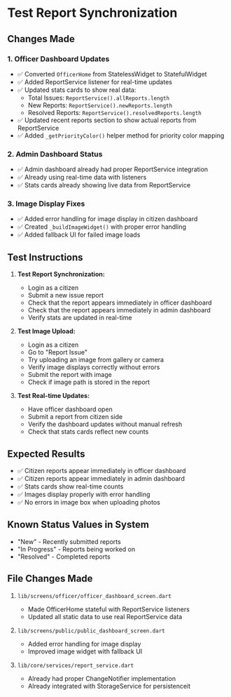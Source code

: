 # Test Report Synchronization

## Changes Made

### 1. Officer Dashboard Updates
- ✅ Converted `OfficerHome` from StatelessWidget to StatefulWidget
- ✅ Added ReportService listener for real-time updates
- ✅ Updated stats cards to show real data:
  - Total Issues: `ReportService().allReports.length`
  - New Reports: `ReportService().newReports.length`
  - Resolved Reports: `ReportService().resolvedReports.length`
- ✅ Updated recent reports section to show actual reports from ReportService
- ✅ Added `_getPriorityColor()` helper method for priority color mapping

### 2. Admin Dashboard Status
- ✅ Admin dashboard already had proper ReportService integration
- ✅ Already using real-time data with listeners
- ✅ Stats cards already showing live data from ReportService

### 3. Image Display Fixes
- ✅ Added error handling for image display in citizen dashboard
- ✅ Created `_buildImageWidget()` with proper error handling
- ✅ Added fallback UI for failed image loads

## Test Instructions

1. **Test Report Synchronization:**
   - Login as a citizen
   - Submit a new issue report
   - Check that the report appears immediately in officer dashboard
   - Check that the report appears immediately in admin dashboard
   - Verify stats are updated in real-time

2. **Test Image Upload:**
   - Login as a citizen
   - Go to "Report Issue"
   - Try uploading an image from gallery or camera
   - Verify image displays correctly without errors
   - Submit the report with image
   - Check if image path is stored in the report

3. **Test Real-time Updates:**
   - Have officer dashboard open
   - Submit a report from citizen side
   - Verify the dashboard updates without manual refresh
   - Check that stats cards reflect new counts

## Expected Results

- ✅ Citizen reports appear immediately in officer dashboard
- ✅ Citizen reports appear immediately in admin dashboard  
- ✅ Stats cards show real-time counts
- ✅ Images display properly with error handling
- ✅ No errors in image box when uploading photos

## Known Status Values in System

- "New" - Recently submitted reports
- "In Progress" - Reports being worked on
- "Resolved" - Completed reports

## File Changes Made

1. `lib/screens/officer/officer_dashboard_screen.dart`
   - Made OfficerHome stateful with ReportService listeners
   - Updated all static data to use real ReportService data

2. `lib/screens/public/public_dashboard_screen.dart`
   - Added error handling for image display
   - Improved image widget with fallback UI

3. `lib/core/services/report_service.dart`
   - Already had proper ChangeNotifier implementation
   - Already integrated with StorageService for persistenceit 